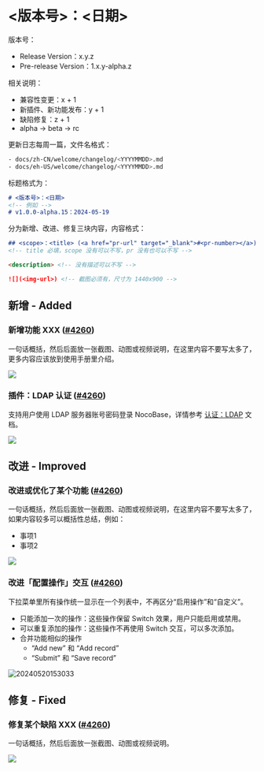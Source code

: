 # <版本号>：<日期>

版本号：

- Release Version：x.y.z
- Pre-release Version：1.x.y-alpha.z

相关说明：

- 兼容性变更：x + 1
- 新插件、新功能发布：y + 1
- 缺陷修复：z + 1
- alpha -> beta -> rc

更新日志每周一篇，文件名格式：

```bash
- docs/zh-CN/welcome/changelog/<YYYYMMDD>.md
- docs/eh-US/welcome/changelog/<YYYYMMDD>.md
```

标题格式为：

```md
# <版本号>：<日期>
<!-- 例如 -->
# v1.0.0-alpha.15：2024-05-19
```

分为新增、改进、修复三块内容，内容格式：

```md
## <scope>：<title> (<a href="pr-url" target="_blank">#<pr-number></a>)
<!-- title 必填，scope 没有可以不写，pr 没有也可以不写 -->

<description> <!-- 没有描述可以不写 -->

![](<img-url>) <!-- 截图必须有，尺寸为 1440x900 -->
```

## 新增 - Added

### 新增功能 XXX ([#4260](https://github.com/nocobase/nocobase/pull/4260))

一句话概括，然后后面放一张截图、动图或视频说明，在这里内容不要写太多了，更多内容应该放到使用手册里介绍。

![](https://static-docs.nocobase.com/202405191513995.png)

### 插件：LDAP 认证 ([#4260](https://github.com/nocobase/nocobase/pull/4260))

支持用户使用 LDAP 服务器账号密码登录 NocoBase，详情参考 [认证：LDAP](/handbook/auth-ldap) 文档。

![](https://static-docs.nocobase.com/202405191513995.png)

## 改进 - Improved

### 改进或优化了某个功能 ([#4260](https://github.com/nocobase/nocobase/pull/4260))

一句话概括，然后后面放一张截图、动图或视频说明，在这里内容不要写太多了，如果内容较多可以概括性总结，例如：

- 事项1
- 事项2

![](https://static-docs.nocobase.com/202405191513995.png)

### 改进「配置操作」交互 ([#4260](https://github.com/nocobase/nocobase/pull/4260))

下拉菜单里所有操作统一显示在一个列表中，不再区分“启用操作”和“自定义”。

- 只能添加一次的操作：这些操作保留 Switch 效果，用户只能启用或禁用。
- 可以重复添加的操作：这些操作不再使用 Switch 交互，可以多次添加。
- 合并功能相似的操作
  - “Add new” 和 “Add record”
  - “Submit” 和 “Save record”

![20240520153033](https://static-docs.nocobase.com/20240520153033.png)

## 修复 - Fixed

### 修复某个缺陷 XXX ([#4260](https://github.com/nocobase/nocobase/pull/4260))

一句话概括，然后后面放一张截图、动图或视频说明。

![](https://static-docs.nocobase.com/202405191513995.png)

